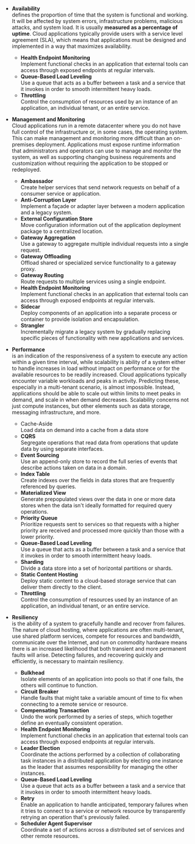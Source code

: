 + **Availability**  
defines the proportion of time that the system is functional and working. It will be affected by system errors, infrastructure problems, malicious attacks, and system load. It is usually **measured as a percentage of uptime**. Cloud applications typically provide users with a service level agreement (SLA), which means that applications must be designed and implemented in a way that maximizes availability.

  + **Health Endpoint Monitoring**  
  Implement functional checks in an application that external tools can access through exposed endpoints at regular intervals.
  + **Queue-Based Load Leveling**  
  Use a queue that acts as a buffer between a task and a service that it invokes in order to smooth intermittent heavy loads.
  + **Throttling**  
  Control the consumption of resources used by an instance of an application, an individual tenant, or an entire service.

+ **Management and Monitoring**  
Cloud applications run in a remote datacenter where you do not have full control of the infrastructure or, in some cases, the operating system. This can make management and monitoring more difficult than an on-premises deployment. Applications must expose runtime information that administrators and operators can use to manage and monitor the system, as well as supporting changing business requirements and customization without requiring the application to be stopped or redeployed.

  + **Ambassador**  
  Create helper services that send network requests on behalf of a consumer service or application.
  + **Anti-Corruption Layer**  
  Implement a façade or adapter layer between a modern application and a legacy system.
  + **External Configuration Store**  
  Move configuration information out of the application deployment package to a centralized location.
  + **Gateway Aggregation**  
  Use a gateway to aggregate multiple individual requests into a single request.
  + **Gateway Offloading**  
  Offload shared or specialized service functionality to a gateway proxy.
  + **Gateway Routing**  
  Route requests to multiple services using a single endpoint.
  + **Health Endpoint Monitoring**  
  Implement functional checks in an application that external tools can access through exposed endpoints at regular intervals.
  + **Sidecar**  
  Deploy components of an application into a separate process or container to provide isolation and encapsulation.
  + **Strangler**  
  Incrementally migrate a legacy system by gradually replacing specific pieces of functionality with new applications and services.

+ **Performance**  
is an indication of the responsiveness of a system to execute any action within a given time interval, while scalability is ability of a system either to handle increases in load without impact on performance or for the available resources to be readily increased. Cloud applications typically encounter variable workloads and peaks in activity. Predicting these, especially in a multi-tenant scenario, is almost impossible. Instead, applications should be able to scale out within limits to meet peaks in demand, and scale in when demand decreases. Scalability concerns not just compute instances, but other elements such as data storage, messaging infrastructure, and more.

  + Cache-Aside  
  Load data on demand into a cache from a data store
  + **CQRS**  
  Segregate operations that read data from operations that update data by using separate interfaces.
  + **Event Sourcing**  
  Use an append-only store to record the full series of events that describe actions taken on data in a domain.
  + **Index Table**  
  Create indexes over the fields in data stores that are frequently referenced by queries.
  + **Materialized View**  
  Generate prepopulated views over the data in one or more data stores when the data isn't ideally formatted for required query operations.
  + **Priority Queue**  
  Prioritize requests sent to services so that requests with a higher priority are received and processed more quickly than those with a lower priority.
  + **Queue-Based Load Leveling**  
  Use a queue that acts as a buffer between a task and a service that it invokes in order to smooth intermittent heavy loads.
  + **Sharding**  
  Divide a data store into a set of horizontal partitions or shards.
  + **Static Content Hosting**  
  Deploy static content to a cloud-based storage service that can deliver them directly to the client.
  + **Throttling**  
  Control the consumption of resources used by an instance of an application, an individual tenant, or an entire service.

+ **Resiliency**  
is the ability of a system to gracefully handle and recover from failures. The nature of cloud hosting, where applications are often multi-tenant, use shared platform services, compete for resources and bandwidth, communicate over the Internet, and run on commodity hardware means there is an increased likelihood that both transient and more permanent faults will arise. Detecting failures, and recovering quickly and efficiently, is necessary to maintain resiliency.

  + **Bulkhead**  
  Isolate elements of an application into pools so that if one fails, the others will continue to function.
  + **Circuit Breaker**  
  Handle faults that might take a variable amount of time to fix when connecting to a remote service or resource.
  + **Compensating Transaction**  
  Undo the work performed by a series of steps, which together define an eventually consistent operation.
  + **Health Endpoint Monitoring**  
  Implement functional checks in an application that external tools can access through exposed endpoints at regular intervals.
  + **Leader Election**  
  Coordinate the actions performed by a collection of collaborating task instances in a distributed application by electing one instance as the leader that assumes responsibility for managing the other instances.
  + **Queue-Based Load Leveling**  
  Use a queue that acts as a buffer between a task and a service that it invokes in order to smooth intermittent heavy loads.
  + **Retry**  
  Enable an application to handle anticipated, temporary failures when it tries to connect to a service or network resource by transparently retrying an operation that's previously failed.
  + **Scheduler Agent Supervisor**  
  Coordinate a set of actions across a distributed set of services and other remote resources.
